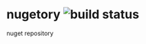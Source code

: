 # nugetory ![build status](https://travis-ci.org/abelsilva/nugetory.svg?branch=master) 

nuget repository

